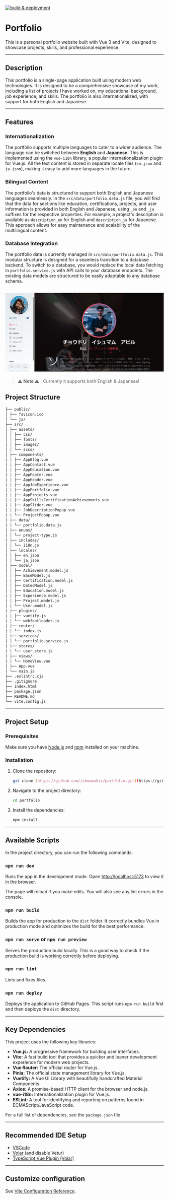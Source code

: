 [![build & deployment](https://github.com/IshmamAbir/Portfolio/actions/workflows/pages/pages-build-deployment/badge.svg)](https://github.com/IshmamAbir/Portfolio/actions/workflows/pages/pages-build-deployment)

# Portfolio

This is a personal portfolio website built with Vue 3 and Vite, designed to showcase projects, skills, and professional experience.

---

## Description

This portfolio is a single-page application built using modern web technologies. It is designed to be a comprehensive showcase of my work, including a list of projects I have worked on, my educational background, job experience, and skills. The portfolio is also internationalized, with support for both English and Japanese.

---

## Features

### Internationalization

The portfolio supports multiple languages to cater to a wider audience. The language can be switched between **English** and **Japanese**. This is implemented using the `vue-i18n` library, a popular internationalization plugin for Vue.js. All the text content is stored in separate locale files (`en.json` and `ja.json`), making it easy to add more languages in the future.

### Bilingual Content

The portfolio's data is structured to support both English and Japanese languages seamlessly. In the `src/data/portfolio.data.js` file, you will find that the data for sections like education, certifications, projects, and user information is provided in both English and Japanese, using `_en` and `_ja` suffixes for the respective properties. For example, a project's description is available as `description_en` for English and `description_ja` for Japanese. This approach allows for easy maintenance and scalability of the multilingual content.

### Database Integration

The portfolio data is currently managed in `src/data/portfolio.data.js`. This modular structure is designed for a seamless transition to a database backend. To switch to a database, you would replace the local data fetching in `portfolio.service.js` with API calls to your database endpoints. The existing data models are structured to be easily adaptable to any database schema.

## ![Portfolio UI](/files/screenshot.png)

> **⚠ Note ⚠** : Currently it supports both English & Japanese!

## Project Structure

```
├── public/
│ ├── favicon.ico
│ └── js/
├── src/
│ ├── assets/
│ │ ├── css/
│ │ ├── fonts/
│ │ ├── images/
│ │ └── scss/
│ ├── components/
│ │ ├── AppBlog.vue
│ │ ├── AppContact.vue
│ │ ├── AppEducation.vue
│ │ ├── AppFooter.vue
│ │ ├── AppHeader.vue
│ │ ├── AppJobExperience.vue
│ │ ├── AppPortfolio.vue
│ │ ├── AppProjects.vue
│ │ ├── AppSkillsCertificationAchievements.vue
│ │ ├── AppSlider.vue
│ │ ├── JobDescriptionPopup.vue
│ │ └── ProjectPopup.vue
│ ├── data/
│ │ └── portfolio.data.js
│ ├── enums/
│ │ └── project-type.js
│ ├── includes/
│ │ └── i18n.js
│ ├── locales/
│ │ ├── en.json
│ │ └── ja.json
│ ├── model/
│ │ ├── Achievement.model.js
│ │ ├── BaseModel.js
│ │ ├── Certification.model.js
│ │ ├── DatedModel.js
│ │ ├── Education.model.js
│ │ ├── Experience.model.js
│ │ ├── Project.model.js
│ │ └── User.model.js
│ ├── plugins/
│ │ ├── vuetify.js
│ │ └── webfontloader.js
│ ├── router/
│ │ └── index.js
│ ├── services/
│ │ └── portfolio.service.js
│ ├── stores/
│ │ └── user.store.js
│ ├── views/
│ │ └── HomeView.vue
│ ├── App.vue
│ └── main.js
├── .eslintrc.cjs
├── .gitignore
├── index.html
├── package.json
├── README.md
└── vite.config.js
```

---

## Project Setup

### Prerequisites

Make sure you have [Node.js](https://nodejs.org/) and [npm](https://www.npmjs.com/) installed on your machine.

### Installation

1.  Clone the repository:
    ```sh
    git clone [https://github.com/ishmamabir/portfolio.git](https://github.com/ishmamabir/portfolio.git)
    ```
2.  Navigate to the project directory:
    ```sh
    cd portfolio
    ```
3.  Install the dependencies:
    ```sh
    npm install
    ```

---

## Available Scripts

In the project directory, you can run the following commands:

### `npm run dev`

Runs the app in the development mode. Open [http://localhost:5173](http://localhost:5173) to view it in the browser.

The page will reload if you make edits. You will also see any lint errors in the console.

### `npm run build`

Builds the app for production to the `dist` folder. It correctly bundles Vue in production mode and optimizes the build for the best performance.

### `npm run serve` or `npm run preview`

Serves the production build locally. This is a good way to check if the production build is working correctly before deploying.

### `npm run lint`

Lints and fixes files.

### `npm run deploy`

Deploys the application to GitHub Pages. This script runs `npm run build` first and then deploys the `dist` directory.

---

## Key Dependencies

This project uses the following key libraries:

- **Vue.js:** A progressive framework for building user interfaces.
- **Vite:** A fast build tool that provides a quicker and leaner development experience for modern web projects.
- **Vue Router:** The official router for Vue.js.
- **Pinia:** The official state management library for Vue.js.
- **Vuetify:** A Vue UI Library with beautifully handcrafted Material Components.
- **Axios:** A promise-based HTTP client for the browser and node.js.
- **vue-i18n:** Internationalization plugin for Vue.js.
- **ESLint:** A tool for identifying and reporting on patterns found in ECMAScript/JavaScript code.

For a full list of dependencies, see the `package.json` file.

---

## Recommended IDE Setup

- [VSCode](https://code.visualstudio.com/)
- [Volar](https://marketplace.visualstudio.com/items?itemName=Vue.volar) (and disable Vetur)
- [TypeScript Vue Plugin (Volar)](https://marketplace.visualstudio.com/items?itemName=Vue.vscode-typescript-vue-plugin)

---

## Customize configuration

See [Vite Configuration Reference](https://vitejs.dev/config/).

